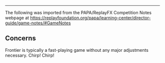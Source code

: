 ***
The following was imported from the PAPA/ReplayFX Competition Notes webpage at https://replayfoundation.org/papa/learning-center/director-guide/game-notes/#GameNotes
## Concerns
            
Frontier is typically a fast-playing game without any major adjustments necessary. Chirp! Chirp!
